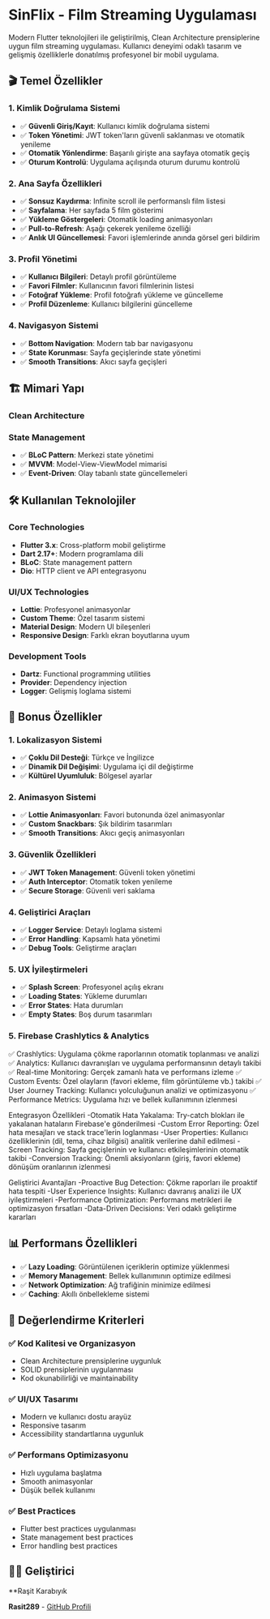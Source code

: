 # SinFlix - Film Streaming Uygulaması

Modern Flutter teknolojileri ile geliştirilmiş, Clean Architecture prensiplerine uygun film streaming uygulaması. Kullanıcı deneyimi odaklı tasarım ve gelişmiş özelliklerle donatılmış profesyonel bir mobil uygulama.

## 🎬 Temel Özellikler

### 1. Kimlik Doğrulama Sistemi
- ✅ **Güvenli Giriş/Kayıt**: Kullanıcı kimlik doğrulama sistemi
- ✅ **Token Yönetimi**: JWT token'ların güvenli saklanması ve otomatik yenileme
- ✅ **Otomatik Yönlendirme**: Başarılı girişte ana sayfaya otomatik geçiş
- ✅ **Oturum Kontrolü**: Uygulama açılışında oturum durumu kontrolü

### 2. Ana Sayfa Özellikleri
- ✅ **Sonsuz Kaydırma**: Infinite scroll ile performanslı film listesi
- ✅ **Sayfalama**: Her sayfada 5 film gösterimi
- ✅ **Yükleme Göstergeleri**: Otomatik loading animasyonları
- ✅ **Pull-to-Refresh**: Aşağı çekerek yenileme özelliği
- ✅ **Anlık UI Güncellemesi**: Favori işlemlerinde anında görsel geri bildirim

### 3. Profil Yönetimi
- ✅ **Kullanıcı Bilgileri**: Detaylı profil görüntüleme
- ✅ **Favori Filmler**: Kullanıcının favori filmlerinin listesi
- ✅ **Fotoğraf Yükleme**: Profil fotoğrafı yükleme ve güncelleme
- ✅ **Profil Düzenleme**: Kullanıcı bilgilerini güncelleme

### 4. Navigasyon Sistemi
- ✅ **Bottom Navigation**: Modern tab bar navigasyonu
- ✅ **State Korunması**: Sayfa geçişlerinde state yönetimi
- ✅ **Smooth Transitions**: Akıcı sayfa geçişleri

## 🏗️ Mimari Yapı

### Clean Architecture


### State Management
- ✅ **BLoC Pattern**: Merkezi state yönetimi
- ✅ **MVVM**: Model-View-ViewModel mimarisi
- ✅ **Event-Driven**: Olay tabanlı state güncellemeleri

## 🛠️ Kullanılan Teknolojiler

### Core Technologies
- **Flutter 3.x**: Cross-platform mobil geliştirme
- **Dart 2.17+**: Modern programlama dili
- **BLoC**: State management pattern
- **Dio**: HTTP client ve API entegrasyonu

### UI/UX Technologies
- **Lottie**: Profesyonel animasyonlar
- **Custom Theme**: Özel tasarım sistemi
- **Material Design**: Modern UI bileşenleri
- **Responsive Design**: Farklı ekran boyutlarına uyum

### Development Tools
- **Dartz**: Functional programming utilities
- **Provider**: Dependency injection
- **Logger**: Gelişmiş loglama sistemi

## 🌟 Bonus Özellikler

### 1. Lokalizasyon Sistemi
- ✅ **Çoklu Dil Desteği**: Türkçe ve İngilizce
- ✅ **Dinamik Dil Değişimi**: Uygulama içi dil değiştirme
- ✅ **Kültürel Uyumluluk**: Bölgesel ayarlar

### 2. Animasyon Sistemi
- ✅ **Lottie Animasyonları**: Favori butonunda özel animasyonlar
- ✅ **Custom Snackbars**: Şık bildirim tasarımları
- ✅ **Smooth Transitions**: Akıcı geçiş animasyonları

### 3. Güvenlik Özellikleri
- ✅ **JWT Token Management**: Güvenli token yönetimi
- ✅ **Auth Interceptor**: Otomatik token yenileme
- ✅ **Secure Storage**: Güvenli veri saklama

### 4. Geliştirici Araçları
- ✅ **Logger Service**: Detaylı loglama sistemi
- ✅ **Error Handling**: Kapsamlı hata yönetimi
- ✅ **Debug Tools**: Geliştirme araçları

### 5. UX İyileştirmeleri
- ✅ **Splash Screen**: Profesyonel açılış ekranı
- ✅ **Loading States**: Yükleme durumları
- ✅ **Error States**: Hata durumları
- ✅ **Empty States**: Boş durum tasarımları

### 5. Firebase Crashlytics & Analytics
✅ Crashlytics: Uygulama çökme raporlarının otomatik toplanması ve analizi
✅ Analytics: Kullanıcı davranışları ve uygulama performansının detaylı takibi
✅ Real-time Monitoring: Gerçek zamanlı hata ve performans izleme
✅ Custom Events: Özel olayların (favori ekleme, film görüntüleme vb.) takibi
✅ User Journey Tracking: Kullanıcı yolculuğunun analizi ve optimizasyonu
✅ Performance Metrics: Uygulama hızı ve bellek kullanımının izlenmesi

Entegrasyon Özellikleri
-Otomatik Hata Yakalama: Try-catch blokları ile yakalanan hataların Firebase'e gönderilmesi
-Custom Error Reporting: Özel hata mesajları ve stack trace'lerin loglanması
-User Properties: Kullanıcı özelliklerinin (dil, tema, cihaz bilgisi) analitik verilerine dahil edilmesi
-Screen Tracking: Sayfa geçişlerinin ve kullanıcı etkileşimlerinin otomatik takibi
-Conversion Tracking: Önemli aksiyonların (giriş, favori ekleme) dönüşüm oranlarının izlenmesi

Geliştirici Avantajları
-Proactive Bug Detection: Çökme raporları ile proaktif hata tespiti
-User Experience Insights: Kullanıcı davranış analizi ile UX iyileştirmeleri
-Performance Optimization: Performans metrikleri ile optimizasyon fırsatları
-Data-Driven Decisions: Veri odaklı geliştirme kararları


## 📊 Performans Özellikleri

- ✅ **Lazy Loading**: Görüntülenen içeriklerin optimize yüklenmesi
- ✅ **Memory Management**: Bellek kullanımının optimize edilmesi
- ✅ **Network Optimization**: Ağ trafiğinin minimize edilmesi
- ✅ **Caching**: Akıllı önbellekleme sistemi

## 🎯 Değerlendirme Kriterleri

### ✅ Kod Kalitesi ve Organizasyon
- Clean Architecture prensiplerine uygunluk
- SOLID prensiplerinin uygulanması
- Kod okunabilirliği ve maintainability

### ✅ UI/UX Tasarımı
- Modern ve kullanıcı dostu arayüz
- Responsive tasarım
- Accessibility standartlarına uygunluk

### ✅ Performans Optimizasyonu
- Hızlı uygulama başlatma
- Smooth animasyonlar
- Düşük bellek kullanımı

### ✅ Best Practices
- Flutter best practices uygulanması
- State management best practices
- Error handling best practices



## 👨‍💻 Geliştirici

**Raşit Karabıyık

**Rasit289** - [GitHub Profili](https://github.com/Rasit289)


